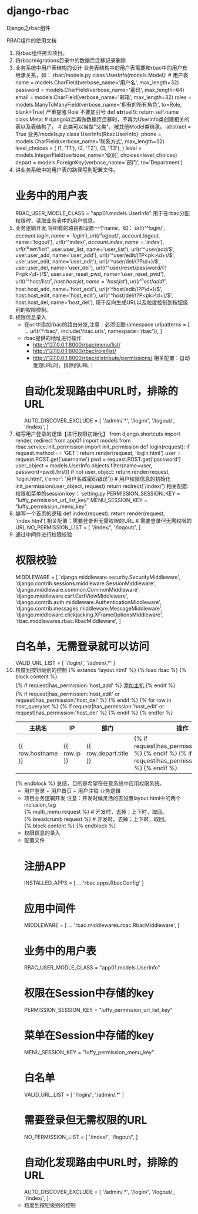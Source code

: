 # django-rbac
Django之rbac组件

RBAC组件的使用文档
1. 将rbac组件拷贝项目。
2. 将rbac/migrations目录中的数据库迁移记录删除
3. 业务系统中用户表结构的设计
    业务表结构中的用户表需要和rbac中的用户有继承关系，如：
    rbac/models.py
        class UserInfo(models.Model):
            # 用户表
            name = models.CharField(verbose_name='用户名', max_length=32)
            password = models.CharField(verbose_name='密码', max_length=64)
            email = models.CharField(verbose_name='邮箱', max_length=32)
            roles = models.ManyToManyField(verbose_name='拥有的所有角色', to=Role, blank=True) 严重提醒 Role 不要加引号
            def __str__(self):
                return self.name
            class Meta:
                # django以后再做数据库迁移时，不再为UserInfo类创建相关的表以及表结构了。
                # 此类可以当做"父类"，被其他Model类继承。
                abstract = True
    业务/models.py
        class UserInfo(RbacUserInfo):
            phone = models.CharField(verbose_name='联系方式', max_length=32)
            level_choices = (
                (1, 'T1'),
                (2, 'T2'),
                (3, 'T3'),
            )
            level = models.IntegerField(verbose_name='级别', choices=level_choices)
            depart = models.ForeignKey(verbose_name='部门', to='Department')
4. 讲业务系统中的用户表的路径写到配置文件。
    # 业务中的用户表
    RBAC_USER_MODLE_CLASS = "app01.models.UserInfo"
    用于在rbac分配权限时，读取业务表中的用户信息。
5. 业务逻辑开发
    将所有的路由都设置一个name，如：
            url(r'^login/$', account.login, name='login'),
            url(r'^logout/$', account.logout, name='logout'),
            url(r'^index/$', account.index, name='index'),
            url(r'^user/list/$', user.user_list, name='user_list'),
            url(r'^user/add/$', user.user_add, name='user_add'),
            url(r'^user/edit/(?P<pk>\d+)/$', user.user_edit, name='user_edit'),
            url(r'^user/del/(?P<pk>\d+)/$', user.user_del, name='user_del'),
            url(r'^user/reset/password/(?P<pk>\d+)/$', user.user_reset_pwd, name='user_reset_pwd'),
            url(r'^host/list/$', host.host_list, name='host_list'),
            url(r'^host/add/$', host.host_add, name='host_add'),
            url(r'^host/edit/(?P<pk>\d+)/$', host.host_edit, name='host_edit'),
            url(r'^host/del/(?P<pk>\d+)/$', host.host_del, name='host_del'),
    用于反向生成URL以及粒度控制到按钮级别的权限控制。
6. 权限信息录入
    - 在url中添加rbac的路由分发,注意：必须设置namespace
        urlpatterns = [
            ...
            url(r'^rbac/', include('rbac.urls', namespace='rbac')),
        ]
    - rbac提供的地址进行操作
        - http://127.0.0.1:8000/rbac/menu/list/
        - http://127.0.0.1:8000/rbac/role/list/
        - http://127.0.0.1:8000/rbac/distribute/permissions/
    相关配置：自动发现URL时，排除的URL：
        # 自动化发现路由中URL时，排除的URL
        AUTO_DISCOVER_EXCLUDE = [
            '/admin/.*',
            '/login/',
            '/logout/',
            '/index/',
        ]
7. 编写用户登录的逻辑【进行权限初始化】
    from django.shortcuts import render, redirect
    from app01 import models
    from rbac.service.init_permission import init_permission
    def login(request):
        if request.method == 'GET':
            return render(request, 'login.html')
        user = request.POST.get('username')
        pwd = request.POST.get('password')
        user_object = models.UserInfo.objects.filter(name=user, password=pwd).first()
        if not user_object:
            return render(request, 'login.html', {'error': '用户名或密码错误'})
        # 用户权限信息的初始化
        init_permission(user_object, request)
        return redirect('/index/')
    相关配置: 权限和菜单的session key：
        setting.py
            PERMISSION_SESSION_KEY = "luffy_permission_url_list_key"
            MENU_SESSION_KEY = "luffy_permission_menu_key"
8. 编写一个首页的逻辑
    def index(request):
        return render(request, 'index.html')
    相关配置：需要登录但无需权限的URL
        # 需要登录但无需权限的URL
        NO_PERMISSION_LIST = [
            '/index/',
            '/logout/',
        ]
9. 通过中间件进行权限校验
    # 权限校验
    MIDDLEWARE = [
        'django.middleware.security.SecurityMiddleware',
        'django.contrib.sessions.middleware.SessionMiddleware',
        'django.middleware.common.CommonMiddleware',
        'django.middleware.csrf.CsrfViewMiddleware',
        'django.contrib.auth.middleware.AuthenticationMiddleware',
        'django.contrib.messages.middleware.MessageMiddleware',
        'django.middleware.clickjacking.XFrameOptionsMiddleware',
        'rbac.middlewares.rbac.RbacMiddleware',
    ]
    # 白名单，无需登录就可以访问
    VALID_URL_LIST = [
        '/login/',
        '/admin/.*'
    ]
10. 粒度到按钮级别的控制
        {% extends 'layout.html' %}
        {% load rbac %}
        {% block content %}
            <div class="luffy-container">
                <div class="btn-group" style="margin: 5px 0">
                    {% if request|has_permission:'host_add' %}
                        <a class="btn btn-default" href="{% memory_url request 'host_add' %}">
                            <i class="fa fa-plus-square" aria-hidden="true"></i> 添加主机
                        </a>
                    {% endif %}
                </div>
                <table class="table table-bordered table-hover">
                    <thead>
                    <tr>
                        <th>主机名</th>
                        <th>IP</th>
                        <th>部门</th>
                        {% if request|has_permission:'host_edit' or request|has_permission:'host_del' %}
                            <th>操作</th>
                        {% endif %}
                    </tr>
                    </thead>
                    <tbody>
                    {% for row in host_queryset %}
                        <tr>
                            <td>{{ row.hostname }}</td>
                            <td>{{ row.ip }}</td>
                            <td>{{ row.depart.title }}</td>
                            {% if request|has_permission:'host_edit' or request|has_permission:'host_del' %}
                                <td>
                                    {% if request|has_permission:'host_edit' %}
                                        <a style="color: #333333;" href="{% memory_url request 'host_edit' pk=row.id %}">
                                            <i class="fa fa-edit" aria-hidden="true"></i></a>
                                    {% endif %}
                                    {% if request|has_permission:'host_del' %}
                                        <a style="color: #d9534f;" href="{% memory_url request 'host_del' pk=row.id %}"><i
                                                class="fa fa-trash-o"></i></a>
                                    {% endif %}
                                </td>
                            {% endif %}
                        </tr>
                    {% endfor %}
                    </tbody>
                </table>
            </div>
        {% endblock %}
总结，目的是希望在任意系统中应用权限系统。
    - 用户登录 + 用户首页 + 用户注销 业务逻辑
    - 项目业务逻辑开发
        注意：开发时候灵活的去设置layout.html中的两个inclusion_tag
            <div class="pg-body">
                <div class="left-menu">
                    <div class="menu-body">
                        {% multi_menu request %}  # 开发时，去掉；上下时，取回。
                    </div>
                </div>
                <div class="right-body">
                    <div>
                        {% breadcrumb request %} # 开发时，去掉；上下时，取回。
                    </div>
                    {% block content %} {% endblock %}
                </div>
            </div>
    - 权限信息的录入
    - 配置文件
        # 注册APP
        INSTALLED_APPS = [
            ...
            'rbac.apps.RbacConfig'
        ]
        # 应用中间件
        MIDDLEWARE = [
            ...
            'rbac.middlewares.rbac.RbacMiddleware',
        ]
        # 业务中的用户表
        RBAC_USER_MODLE_CLASS = "app01.models.UserInfo"
        # 权限在Session中存储的key
        PERMISSION_SESSION_KEY = "luffy_permission_url_list_key"
        # 菜单在Session中存储的key
        MENU_SESSION_KEY = "luffy_permission_menu_key"
        # 白名单
        VALID_URL_LIST = [
            '/login/',
            '/admin/.*'
        ]
        # 需要登录但无需权限的URL
        NO_PERMISSION_LIST = [
            '/index/',
            '/logout/',
        ]
        # 自动化发现路由中URL时，排除的URL
        AUTO_DISCOVER_EXCLUDE = [
            '/admin/.*',
            '/login/',
            '/logout/',
            '/index/',
        ]
    - 粒度到按钮级别的控制